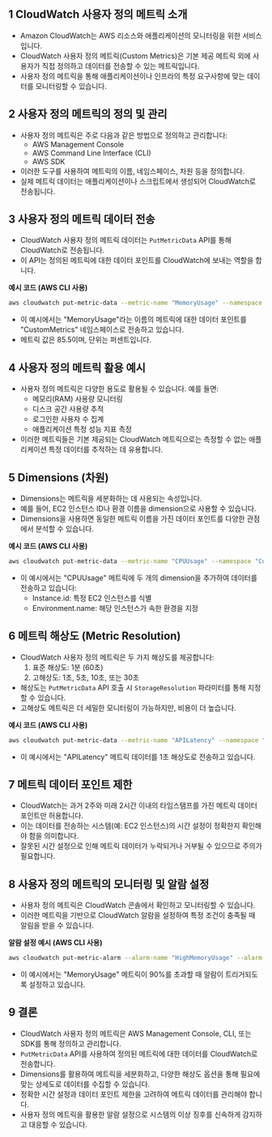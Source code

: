 ## 1 CloudWatch 사용자 정의 메트릭 소개

- Amazon CloudWatch는 AWS 리소스와 애플리케이션의 모니터링을 위한 서비스입니다.
- CloudWatch 사용자 정의 메트릭(Custom Metrics)은 기본 제공 메트릭 외에 사용자가 직접 정의하고 데이터를 전송할 수 있는 메트릭입니다.
- 사용자 정의 메트릭을 통해 애플리케이션이나 인프라의 특정 요구사항에 맞는 데이터를 모니터링할 수 있습니다.



## 2 사용자 정의 메트릭의 정의 및 관리

- 사용자 정의 메트릭은 주로 다음과 같은 방법으로 정의하고 관리합니다:
	- AWS Management Console
	- AWS Command Line Interface (CLI)
	- AWS SDK
- 이러한 도구를 사용하여 메트릭의 이름, 네임스페이스, 차원 등을 정의합니다.
- 실제 메트릭 데이터는 애플리케이션이나 스크립트에서 생성되어 CloudWatch로 전송됩니다.



## 3 사용자 정의 메트릭 데이터 전송

- CloudWatch 사용자 정의 메트릭 데이터는 `PutMetricData` API를 통해 CloudWatch로 전송됩니다.
- 이 API는 정의된 메트릭에 대한 데이터 포인트를 CloudWatch에 보내는 역할을 합니다.



**예시 코드 (AWS CLI 사용)**

```bash
aws cloudwatch put-metric-data --metric-name "MemoryUsage" --namespace "CustomMetrics" --value 85.5 --unit Percent
```

- 이 예시에서는 "MemoryUsage"라는 이름의 메트릭에 대한 데이터 포인트를 "CustomMetrics" 네임스페이스로 전송하고 있습니다.
- 메트릭 값은 85.5이며, 단위는 퍼센트입니다.



## 4 사용자 정의 메트릭 활용 예시

- 사용자 정의 메트릭은 다양한 용도로 활용될 수 있습니다. 예를 들면:
	- 메모리(RAM) 사용량 모니터링
	- 디스크 공간 사용량 추적
	- 로그인한 사용자 수 집계
	- 애플리케이션 특정 성능 지표 측정
- 이러한 메트릭들은 기본 제공되는 CloudWatch 메트릭으로는 측정할 수 없는 애플리케이션 특정 데이터를 추적하는 데 유용합니다.



## 5 Dimensions (차원)

- Dimensions는 메트릭을 세분화하는 데 사용되는 속성입니다.
- 예를 들어, EC2 인스턴스 ID나 환경 이름을 dimension으로 사용할 수 있습니다.
- Dimensions을 사용하면 동일한 메트릭 이름을 가진 데이터 포인트를 다양한 관점에서 분석할 수 있습니다.




**예시 코드 (AWS CLI 사용)**

```bash
aws cloudwatch put-metric-data --metric-name "CPUUsage" --namespace "CustomMetrics" --value 75.0 --unit Percent --dimensions Instance.id=i-1234567890abcdef0,Environment.name=Production
```

- 이 예시에서는 "CPUUsage" 메트릭에 두 개의 dimension을 추가하여 데이터를 전송하고 있습니다:
	- Instance.id: 특정 EC2 인스턴스를 식별
	- Environment.name: 해당 인스턴스가 속한 환경을 지정



## 6 메트릭 해상도 (Metric Resolution)

- CloudWatch 사용자 정의 메트릭은 두 가지 해상도를 제공합니다:
	1. 표준 해상도: 1분 (60초)
	2. 고해상도: 1초, 5초, 10초, 또는 30초
- 해상도는 `PutMetricData` API 호출 시 `StorageResolution` 파라미터를 통해 지정할 수 있습니다.
- 고해상도 메트릭은 더 세밀한 모니터링이 가능하지만, 비용이 더 높습니다.



**예시 코드 (AWS CLI 사용)**

```bash
aws cloudwatch put-metric-data --metric-name "APILatency" --namespace "CustomMetrics" --value 120 --unit Milliseconds --storage-resolution 1
```

- 이 예시에서는 "APILatency" 메트릭 데이터를 1초 해상도로 전송하고 있습니다.



## 7 메트릭 데이터 포인트 제한

- CloudWatch는 과거 2주와 미래 2시간 이내의 타임스탬프를 가진 메트릭 데이터 포인트만 허용합니다.
- 이는 데이터를 전송하는 시스템(예: EC2 인스턴스)의 시간 설정이 정확한지 확인해야 함을 의미합니다.
- 잘못된 시간 설정으로 인해 메트릭 데이터가 누락되거나 거부될 수 있으므로 주의가 필요합니다.



## 8 사용자 정의 메트릭의 모니터링 및 알람 설정

- 사용자 정의 메트릭은 CloudWatch 콘솔에서 확인하고 모니터링할 수 있습니다.
- 이러한 메트릭을 기반으로 CloudWatch 알람을 설정하여 특정 조건이 충족될 때 알림을 받을 수 있습니다.



**알람 설정 예시 (AWS CLI 사용)**

```bash
aws cloudwatch put-metric-alarm --alarm-name "HighMemoryUsage" --alarm-description "Alarm when memory usage exceeds 90%" --metric-name "MemoryUsage" --namespace "CustomMetrics" --statistic Average --period 60 --threshold 90 --comparison-operator GreaterThanThreshold --evaluation-periods 1 --alarm-actions arn:aws:sns:us-east-1:123456789012:MyTopic
```

- 이 예시에서는 "MemoryUsage" 메트릭이 90%를 초과할 때 알람이 트리거되도록 설정하고 있습니다.



## 9 결론

- CloudWatch 사용자 정의 메트릭은 AWS Management Console, CLI, 또는 SDK를 통해 정의하고 관리합니다.
- `PutMetricData` API를 사용하여 정의된 메트릭에 대한 데이터를 CloudWatch로 전송합니다.
- Dimensions를 활용하여 메트릭을 세분화하고, 다양한 해상도 옵션을 통해 필요에 맞는 상세도로 데이터를 수집할 수 있습니다.
- 정확한 시간 설정과 데이터 포인트 제한을 고려하여 메트릭 데이터를 관리해야 합니다.
- 사용자 정의 메트릭을 활용한 알람 설정으로 시스템의 이상 징후를 신속하게 감지하고 대응할 수 있습니다.